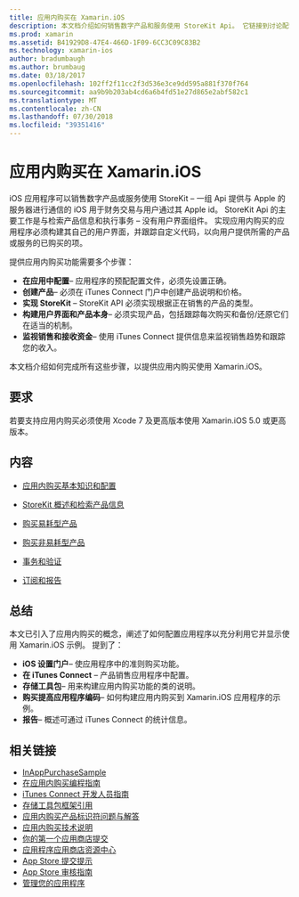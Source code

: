 ```yaml
---
title: 应用内购买在 Xamarin.iOS
description: 本文档介绍如何销售数字产品和服务使用 StoreKit Api。 它链接到讨论配置、 易耗型产品、 非易耗型产品、 事务、 订阅和的详细信息的指南。
ms.prod: xamarin
ms.assetid: B41929D8-47E4-466D-1F09-6CC3C09C83B2
ms.technology: xamarin-ios
author: bradumbaugh
ms.author: brumbaug
ms.date: 03/18/2017
ms.openlocfilehash: 102ff2f11cc2f3d536e3ce9dd595a881f370f764
ms.sourcegitcommit: aa9b9b203ab4cd6a6b4fd51e27d865e2abf582c1
ms.translationtype: MT
ms.contentlocale: zh-CN
ms.lasthandoff: 07/30/2018
ms.locfileid: "39351416"
---
```

# <a name="in-app-purchasing-in-xamarinios"></a>应用内购买在 Xamarin.iOS

iOS 应用程序可以销售数字产品或服务使用 StoreKit – 一组 Api 提供与 Apple 的服务器进行通信的 iOS 用于财务交易与用户通过其 Apple id。 StoreKit Api 的主要工作是与检索产品信息和执行事务 – 没有用户界面组件。 实现应用内购买的应用程序必须构建其自己的用户界面，并跟踪自定义代码，以向用户提供所需的产品或服务的已购买的项。

提供应用内购买功能需要多个步骤：

-  **在应用中配置**– 应用程序的预配配置文件，必须先设置正确。
-  **创建产品**– 必须在 iTunes Connect 门户中创建产品说明和价格。
-  **实现 StoreKit** – StoreKit API 必须实现根据正在销售的产品的类型。
-  **构建用户界面和产品本身**– 必须实现产品，包括跟踪每次购买和备份/还原它们在适当的机制。
-  **监视销售和接收资金**– 使用 iTunes Connect 提供信息来监视销售趋势和跟踪您的收入。

本文档介绍如何完成所有这些步骤，以提供应用内购买使用 Xamarin.iOS。

## <a name="requirements"></a>要求

若要支持应用内购买必须使用 Xcode 7 及更高版本使用 Xamarin.iOS 5.0 或更高版本。

## <a name="contents"></a>内容

 * [应用内购买基本知识和配置](~/ios/platform/in-app-purchasing/in-app-purchase-basics-and-configuration.md)

 * [StoreKit 概述和检索产品信息](~/ios/platform/in-app-purchasing/store-kit-overview-and-retreiving-product-information.md)

 * [购买易耗型产品](~/ios/platform/in-app-purchasing/purchasing-consumable-products.md)

 * [购买非易耗型产品](~/ios/platform/in-app-purchasing/purchasing-non-consumable-products.md)

 * [事务和验证](~/ios/platform/in-app-purchasing/transactions-and-verification.md)

 * [订阅和报告](~/ios/platform/in-app-purchasing/subscriptions-and-reporting.md)

## <a name="summary"></a>总结

本文已引入了应用内购买的概念，阐述了如何配置应用程序以充分利用它并显示使用 Xamarin.iOS 示例。 提到了：

-  **iOS 设置门户**– 使应用程序中的准则购买功能。
-  **在 iTunes Connect** – 产品销售应用程序中配置。
-  **存储工具包**– 用来构建应用内购买功能的类的说明。
-  **购买提高应用程序编码**– 如何构建应用内购买到 Xamarin.iOS 应用程序的示例。
-  **报告**– 概述可通过 iTunes Connect 的统计信息。


## <a name="related-links"></a>相关链接

- [InAppPurchaseSample](https://developer.xamarin.com/samples/StoreKit/)
- [在应用内购买编程指南](https://developer.apple.com/library/ios/documentation/NetworkingInternet/Conceptual/StoreKitGuide/Introduction.html)
- [iTunes Connect 开发人员指南](https://developer.apple.com/library/ios/documentation/LanguagesUtilities/Conceptual/iTunesConnect_Guide/iTunesConnect_Guide.pdf)
- [存储工具包框架引用](https://developer.apple.com/library/ios/documentation/StoreKit/Reference/StoreKit_Collection/StoreKit_Collection.pdf)
- [应用内购买产品标识符问题与解答](https://developer.apple.com/library/ios/#qa/qa1329/_index.html)
- [应用内购买技术说明](https://developer.apple.com/library/ios/#technotes/tn2259/_index.html)
- [你的第一个应用商店提交](https://developer.apple.com/library/ios/documentation/IDEs/Conceptual/AppDistributionGuide/Introduction/Introduction.html)
- [应用程序应用商店资源中心](https://developer.apple.com/appstore/index.html)
- [App Store 提交提示](https://developer.apple.com/appstore/resources/submission/tips.html)
- [App Store 审核指南](https://developer.apple.com/appstore/resources/approval/guidelines.html)
- [管理您的应用程序](https://developer.apple.com/appstore/resources/managing/index.html)
